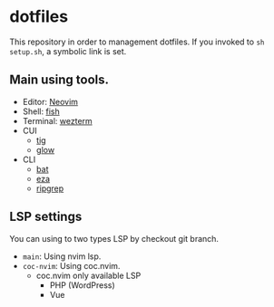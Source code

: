 # dotfiles

This repository in order to management dotfiles.
If you invoked to `sh setup.sh`, a symbolic link is set.

## Main using tools.

- Editor: [Neovim](https://github.com/neovim/neovim)
- Shell: [fish](https://github.com/fish-shell/fish-shell)
- Terminal: [wezterm](https://github.com/wez/wezterm)
- CUI
    - [tig](https://github.com/jonas/tig)
    - [glow](https://github.com/charmbracelet/glow)
- CLI
    - [bat](https://github.com/sharkdp/bat)
    - [eza](https://github.com/eza-community/eza)
    - [ripgrep](https://github.com/BurntSushi/ripgrep)

## LSP settings

You can using to two types LSP by checkout git branch.

- `main`: Using nvim lsp.
- `coc-nvim`: Using coc.nvim.
    - coc.nvim only available LSP
        - PHP (WordPress)
        - Vue
